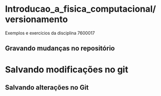 # Introducao_a_fisica_computacional/versionamento
Exemplos e exercícios da disciplina 7600017

## Gravando mudanças no repositório

# Salvando modificações no git

## Salvando alterações no Git